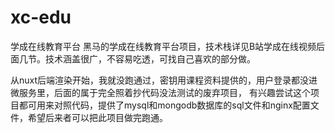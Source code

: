 # xc-edu
学成在线教育平台
黑马的学成在线教育平台项目，技术栈详见B站学成在线视频后面几节。技术涵盖很广，不容易吃透，可找自己喜欢的部分做。

从nuxt后端渲染开始，我就没跑通过，密钥用课程资料提供的，用户登录都没进微服务里，后面的属于完全照着抄代码没法测试的废弃项目，
有兴趣尝试这个项目都可用来对照代码，提供了mysql和mongodb数据库的sql文件和nginx配置文件，希望后来者可以把此项目做完跑通。
